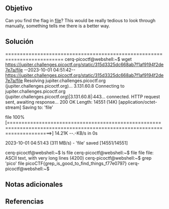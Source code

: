 ## Objetivo
Can you find the flag in [file](https://jupiter.challenges.picoctf.org/static/315d3325dc668ab7f1af9194f2de7e7a/file)? This would be really tedious to look through manually, something tells me there is a better way.
## Solución 
==========================================================================
cerq-picoctf@webshell:~$ wget https://jupiter.challenges.picoctf.org/static/315d3325dc668ab7f1af9194f2de7e7a/file
--2023-10-01 04:51:42--  https://jupiter.challenges.picoctf.org/static/315d3325dc668ab7f1af9194f2de7e7a/file
Resolving jupiter.challenges.picoctf.org (jupiter.challenges.picoctf.org)... 3.131.60.8
Connecting to jupiter.challenges.picoctf.org (jupiter.challenges.picoctf.org)|3.131.60.8|:443... connected.
HTTP request sent, awaiting response... 200 OK
Length: 14551 (14K) [application/octet-stream]
Saving to: 'file'

file                                                   100%[===========================================================================================================================>]  14.21K  --.-KB/s    in 0s      

2023-10-01 04:51:43 (311 MB/s) - 'file' saved [14551/14551]

cerq-picoctf@webshell:~$ ls
file
cerq-picoctf@webshell:~$ file file 
file: ASCII text, with very long lines (4200)
cerq-picoctf@webshell:~$ grep 'pico' file
picoCTF{grep_is_good_to_find_things_f77e0797}
cerq-picoctf@webshell:~$ 






## Notas adicionales
## Referencias